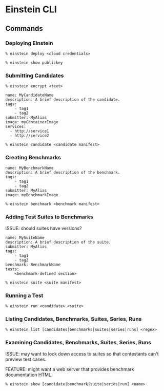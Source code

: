 # Einstein CLI

## Commands

### Deploying Einstein

~~~
% einstein deploy <cloud credentials>
~~~

~~~
% einstein show publickey
~~~

### Submitting Candidates

~~~
% einstein encrypt <text>
~~~

~~~
name: MyCandidateName
description: A brief description of the candidate.
tags:
    - tag1
    - tag2
submitter: MyAlias
image: myContainerImage
services:
  - http://service1
  - http://service2
~~~

~~~
% einstein candidate <candidate manifest>
~~~

### Creating Benchmarks

~~~
name: MyBenchmarkName
description: A brief description of the benchmark.
tags:
    - tag1
    - tag2
submitter: MyAlias
image: myBenchmarkImage
~~~

~~~
% einstein benchmark <benchmark manifest>
~~~

### Adding Test Suites to Benchmarks

ISSUE: should suites have versions?
~~~
name: MySuiteName
description: A brief description of the suite.
submitter: MyAlias
tags:
    - tag1
    - tag2
benchmark: BenchmarkName
tests:
    <benchmark-defined section>
~~~

~~~
% einstein suite <suite manifest>
~~~

### Running a Test

~~~
% einstein run <candidate> <suite>
~~~

### Listing Candidates, Benchmarks, Suites, Series, Runs

~~~
% einstein list [candidates|benchmarks|suites|series|runs] <regex>
~~~

### Examining Candidates, Benchmarks, Suites, Series, Runs

ISSUE: may want to lock down access to suites so that contestants can't preview test cases.

FEATURE: might want a web server that provides benchmark documentation HTML.

~~~
% einstein show [candidate|benchmark|suite|series|run] <name>
~~~
